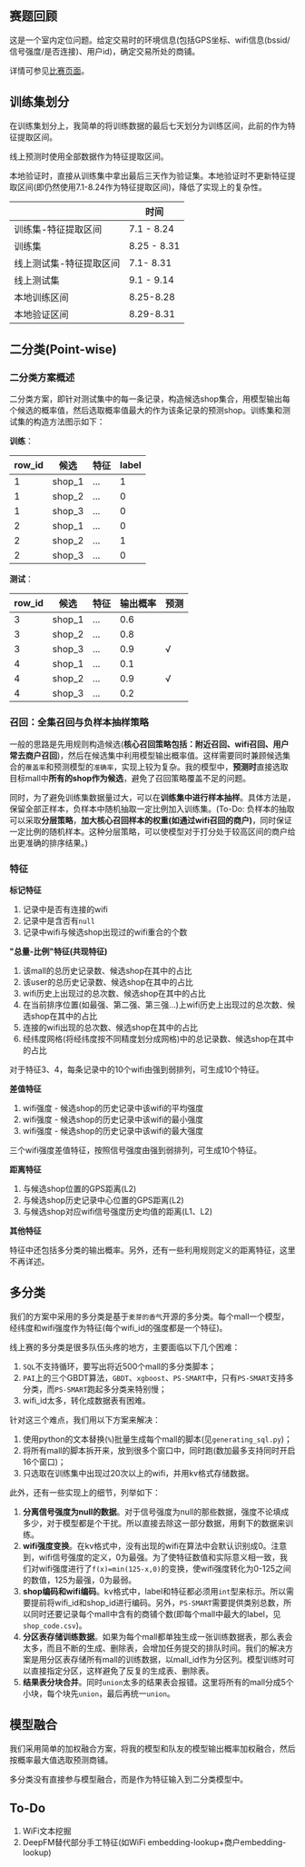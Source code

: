 ## 赛题回顾

这是一个室内定位问题。给定交易时的环境信息(包括GPS坐标、wifi信息(bssid/信号强度/是否连接)、用户id)，确定交易所处的商铺。

详情可参见[比赛页面](https://tianchi.aliyun.com/competition/introduction.htm?spm=5176.100068.5678.1.aa26a5emijaWb&raceId=231620)。

## 训练集划分

在训练集划分上，我简单的将训练数据的最后七天划分为训练区间，此前的作为特征提取区间。

线上预测时使用全部数据作为特征提取区间。

本地验证时，直接从训练集中拿出最后三天作为验证集。本地验证时不更新特征提取区间(即仍然使用7.1-8.24作为特征提取区间)，降低了实现上的复杂性。

|              | 时间          |
| ------------ | ----------- |
| 训练集-特征提取区间   | 7.1 - 8.24  |
| 训练集          | 8.25 - 8.31 |
| 线上测试集-特征提取区间 | 7.1- 8.31   |
| 线上测试集        | 9.1 - 9.14  |
| 本地训练区间       | 8.25-8.28   |
| 本地验证区间       | 8.29-8.31   |

## 二分类(Point-wise)

### 二分类方案概述

二分类方案，即针对测试集中的每一条记录，构造候选shop集合，用模型输出每个候选的概率值，然后选取概率值最大的作为该条记录的预测shop。训练集和测试集的构造方法图示如下：

**训练**：

| row_id | 候选     | 特征   | label |
| ------ | ------ | ---- | ----- |
| 1      | shop_1 | ...  | 1     |
| 1      | shop_2 | ...  | 0     |
| 1      | shop_3 | ...  | 0     |
| 2      | shop_1 | ...  | 0     |
| 2      | shop_2 | ...  | 1     |
| 2      | shop_3 | ...  | 0     |

**测试**：

| row_id | 候选     | 特征   | 输出概率 | 预测   |
| ------ | ------ | ---- | ---- | ---- |
| 3      | shop_1 | ...  | 0.6  |      |
| 3      | shop_2 | ...  | 0.8  |      |
| 3      | shop_3 | ...  | 0.9  | √    |
| 4      | shop_1 | ...  | 0.1  |      |
| 4      | shop_2 | ...  | 0.9  | √    |
| 4      | shop_3 | ...  | 0.2  |      |

### 召回：全集召回与负样本抽样策略

一般的思路是先用规则构造候选(**核心召回策略包括：附近召回、wifi召回、用户常去商户召回**)，然后在候选集中利用模型输出概率值。这样需要同时兼顾候选集合的`覆盖率`和预测模型的`准确率`，实现上较为复杂。我的模型中，**预测时**直接选取目标mall中**所有的shop作为候选**，避免了召回策略覆盖不足的问题。

同时，为了避免训练集数据量过大，可以在**训练集中进行样本抽样**。具体方法是，保留全部正样本，负样本中随机抽取一定比例加入训练集。(To-Do: 负样本的抽取可以采取**分层策略**，**加大核心召回样本的权重(如通过wifi召回的商户)**，同时保证一定比例的随机样本。这种分层策略，可以使模型对于打分处于较高区间的商户给出更准确的排序结果。)

### 特征

**标记特征**

1. 记录中是否有连接的wifi
2. 记录中是含否有`null`
3. 记录中wifi与候选shop出现过的wifi重合的个数

**"总量-比例"特征(共现特征)**

1. 该mall的总历史记录数、候选shop在其中的占比
2. 该user的总历史记录数、候选shop在其中的占比
3. wifi历史上出现过的总次数、候选shop在其中的占比
4. 在当前排序位置(如最强、第二强、第三强...)上wifi历史上出现过的总次数、候选shop在其中的占比
5. 连接的wifi出现的总次数、候选shop在其中的占比
6. 经纬度网格(将经纬度按不同精度划分成网格)中的总记录数、候选shop在其中的占比

对于特征3、4，每条记录中的10个wifi由强到弱排列，可生成10个特征。

**差值特征**

1. wifi强度 - 候选shop的历史记录中该wifi的平均强度
2. wifi强度 - 候选shop的历史记录中该wifi的最小强度
3. wifi强度 - 候选shop的历史记录中该wifi的最大强度

三个wifi强度差值特征，按照信号强度由强到弱排列，可生成10个特征。

**距离特征**

1. 与候选shop位置的GPS距离(L2)
2. 与候选shop历史记录中心位置的GPS距离(L2)
3. 与候选shop对应wifi信号强度历史均值的距离(L1、L2)

**其他特征**

特征中还包括多分类的输出概率。另外，还有一些利用规则定义的距离特征，这里不再详述。

## 多分类

我们的方案中采用的多分类是基于`麦芽的香气`开源的多分类。每个mall一个模型，经纬度和wifi强度作为特征(每个wifi_id的强度都是一个特征)。

线上赛的多分类是很多队伍头疼的地方，主要面临以下几个困难：

1. `SQL`不支持循环，要写出将近500个mall的多分类脚本；
2. `PAI`上的三个GBDT算法，`GBDT`、`xgboost`、`PS-SMART`中，只有`PS-SMART`支持多分类，而`PS-SMART`跑起多分类来特别慢；
3. wifi_id太多，转化成数据表有困难。

针对这三个难点，我们用以下方案来解决：

1. 使用python的文本替换(`%`)批量生成每个mall的脚本(见`generating_sql.py`)；
2. 将所有mall的脚本拆开来，放到很多个窗口中，同时跑(数加最多支持同时开启16个窗口)；
3. 只选取在训练集中出现过20次以上的wifi，并用kv格式存储数据。

此外，还有一些实现上的细节，列举如下：

1. **分离信号强度为null的数据**。对于信号强度为null的那些数据，强度不论填成多少，对于模型都是个干扰。所以直接去除这一部分数据，用剩下的数据来训练。
2. **wifi强度变换**。在kv格式中，没有出现的wifi在算法中会默认识别成0。注意到，wifi信号强度的定义，0为最强。为了使特征数值和实际意义相一致，我们对wifi强度进行了`f(x)=min(125-x,0)`的变换，使wifi强度转化为0-125之间的数值，125为最强，0为最弱。
3. **shop编码和wifi编码**。kv格式中，label和特征都必须用`int`型来标示。所以需要提前将wifi_id和shop_id进行编码。另外，`PS-SMART`需要提供类别总数，所以同时还要记录每个mall中含有的商铺个数(即每个mall中最大的label，见`shop_code.csv`)。
4. **分区表存储训练数据**。如果为每个mall都单独生成一张训练数据表，那么表会太多，而且不断的生成、删除表，会增加任务提交的排队时间。我们的解决方案是用分区表存储所有mall的训练数据，以mall_id作为分区列。模型训练时可以直接指定分区，这样避免了反复的生成表、删除表。
5. **结果表分块合并**。同时`union`太多的结果表会报错。这里将所有的mall分成5个小块，每个块先`union`，最后再统一`union`。


## 模型融合

我们采用简单的加权融合方案，将我的模型和队友的模型输出概率加权融合，然后按概率最大值选取预测商铺。

多分类没有直接参与模型融合，而是作为特征输入到二分类模型中。


## To-Do

1. WiFi文本挖掘
2. DeepFM替代部分手工特征(如WiFi embedding-lookup+商户embedding-lookup)
